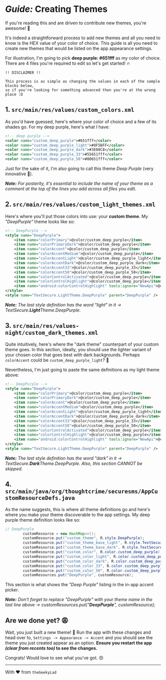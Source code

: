 # _Guide:_ Creating Themes

If you're reading this and are driven to contribute new themes, you're awesome! :rocket:

It's indeed a straightforward process to add new themes and all you need to know is the HEX value of your color of choice. This guide is all you need to create new themes that would be listed on the app appearance settings.

For illustration, I'm going to pick **deep purple: #651fff** as my color of choice. There are 4 files you're required to edit so let's get started! :fire:

```
!! DISCLAIMER !!

This process is as simple as changing the values in each of the sample blocks below,
so if you're looking for something advanced then you're at the wrong place :D
```

## 1. `src/main/res/values/custom_colors.xml`

As you'd have guessed, here's where your color of choice and a few of its shades go. For my deep purple, here's what I have:

```XML
<!-- deep purple -->
<color name="custom_deep_purple">#651fff</color>
<color name="custom_deep_purple_light">#8F5BFF</color>
<color name="custom_deep_purple_dark">#3E08C8</color>
<color name="custom_deep_purple_33">#55651fff</color>
<color name="custom_deep_purple_50">#80651fff</color>
```

Just for the sake of it, I'm also going to call this theme _Deep Purple_ (very innovative :poop:).

_**Note:** For posterity, it's essential to include the name of your theme as a comment at the top of the lines you add across all files you edit._

## 2. `src/main/res/values/custom_light_themes.xml`

Here's where you'll put those colors into use: your **custom theme**. My _"DeepPurple"_ theme looks like so:

```XML
<!-- DeepPurple -->
<style name="DeepPurple">
    <item name="colorPrimary">@color/custom_deep_purple</item>
    <item name="colorPrimaryDark">@color/custom_deep_purple</item>
    <item name="colorAccent">@color/custom_deep_purple</item>
    <item name="colorAccentMedium">@color/custom_deep_purple</item>
    <item name="colorAccentLight">@color/custom_deep_purple_light</item>
    <item name="colorAccentDark">@color/custom_deep_purple_dark</item>
    <item name="colorAccent33">@color/custom_deep_purple_33</item>
    <item name="colorAccent50">@color/custom_deep_purple_50</item>
    <item name="colorControlActivated">@color/custom_deep_purple</item>
    <item name="colorControlHighlight">@color/custom_deep_purple</item>
    <item name="android:colorControlHighlight" tools:ignore="NewApi">@color/custom_deep_purple</item>
</style>
<style name="TextSecure.LightTheme.DeepPurple" parent="DeepPurple" />
```

_**Note:** The last style definition has the word "light" in it -> TextSecure.**Light**Theme.DeepPurple._

## 3. `src/main/res/values-night/custom_dark_themes.xml`

Quite intuitively, here's where the "dark theme" counterpart of your custom theme goes. In this section, ideally, you should use the lighter variant of your chosen color that goes best with dark backgrounds. Perhaps `colorAccent` could be `custom_deep_purple_light`? :thinking:

Nevertheless, I'm just going to paste the same definitions as my light theme above:

```XML
<!-- DeepPurple -->
<style name="DeepPurple">
    <item name="colorPrimary">@color/custom_deep_purple</item>
    <item name="colorPrimaryDark">@color/custom_deep_purple</item>
    <item name="colorAccent">@color/custom_deep_purple</item>
    <item name="colorAccentMedium">@color/custom_deep_purple</item>
    <item name="colorAccentLight">@color/custom_deep_purple_light</item>
    <item name="colorAccentDark">@color/custom_deep_purple_dark</item>
    <item name="colorAccent33">@color/custom_deep_purple_33</item>
    <item name="colorAccent50">@color/custom_deep_purple_50</item>
    <item name="colorControlActivated">@color/custom_deep_purple</item>
    <item name="colorControlHighlight">@color/custom_deep_purple</item>
    <item name="android:colorControlHighlight" tools:ignore="NewApi">@color/custom_deep_purple</item>
</style>
<style name="TextSecure.LightTheme.DeepPurple" parent="DeepPurple" />
```

_**Note:** The last style definition has the word "dark" in it -> TextSecure.**Dark**Theme.DeepPurple. Also, this section CANNOT be skipped._

## 4. `src/main/java/org/thoughtcrime/securesms/AppCustomResourceDefs.java`

As the name suggests, this is where all theme definitions go and here's where you make your theme discoverable to the app settings. My deep purple theme definition looks like so:

```Java
// DeepPurple
        customResource = new HashMap<>();
        customResource.put("custom_theme", R.style.DeepPurple);
        customResource.put("custom_theme_base_light", R.style.TextSecure_LightTheme_DeepPurple);
        customResource.put("custom_theme_base_dark", R.style.TextSecure_DarkTheme_DeepPurple);
        customResource.put("custom_color", R.color.custom_deep_purple);
        customResource.put("custom_color_light", R.color.custom_deep_purple_light);
        customResource.put("custom_color_dark", R.color.custom_deep_purple_dark);
        customResource.put("custom_color_33", R.color.custom_deep_purple_33);
        customResource.put("custom_color_50", R.color.custom_deep_purple_50);
        customResources.put("DeepPurple", customResource);
```

This section is what shows the _"Deep Purple"_ listing in the in-app accent picker.

_**Note:** Don't forget to replace "DeepPurple" with your theme name in the last line above -> customResources.put("**DeepPurple**", customResource);_

## Are we done yet? :weary:

Wait, you just built a new theme! :tada: Run the app with these changes and head over to, `Settings -> Appearance -> Accent` and you should see the theme you just created appear as an option. **Ensure you restart the app _(clear from recents too)_ to see the changes.**

Congrats! Would love to see what you've got. :heart_eyes:

---

With :heart: from `theGeekyLad`